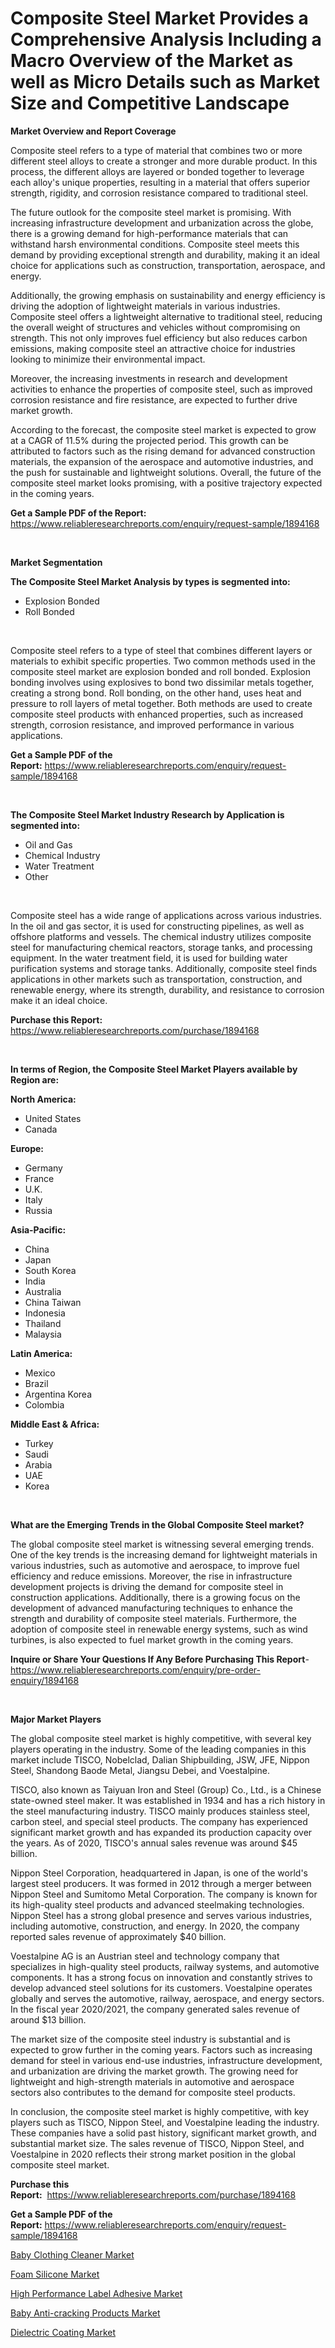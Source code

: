 <p><h1>Composite Steel Market Provides a Comprehensive Analysis Including a Macro Overview of the Market as well as Micro Details such as Market Size and Competitive Landscape</h1></p><p><strong>Market Overview and Report Coverage</strong></p>
<p><p>Composite steel refers to a type of material that combines two or more different steel alloys to create a stronger and more durable product. In this process, the different alloys are layered or bonded together to leverage each alloy's unique properties, resulting in a material that offers superior strength, rigidity, and corrosion resistance compared to traditional steel.</p><p>The future outlook for the composite steel market is promising. With increasing infrastructure development and urbanization across the globe, there is a growing demand for high-performance materials that can withstand harsh environmental conditions. Composite steel meets this demand by providing exceptional strength and durability, making it an ideal choice for applications such as construction, transportation, aerospace, and energy.</p><p>Additionally, the growing emphasis on sustainability and energy efficiency is driving the adoption of lightweight materials in various industries. Composite steel offers a lightweight alternative to traditional steel, reducing the overall weight of structures and vehicles without compromising on strength. This not only improves fuel efficiency but also reduces carbon emissions, making composite steel an attractive choice for industries looking to minimize their environmental impact.</p><p>Moreover, the increasing investments in research and development activities to enhance the properties of composite steel, such as improved corrosion resistance and fire resistance, are expected to further drive market growth.</p><p>According to the forecast, the composite steel market is expected to grow at a CAGR of 11.5% during the projected period. This growth can be attributed to factors such as the rising demand for advanced construction materials, the expansion of the aerospace and automotive industries, and the push for sustainable and lightweight solutions. Overall, the future of the composite steel market looks promising, with a positive trajectory expected in the coming years.</p></p>
<p><strong>Get a Sample PDF of the Report:</strong> <a href="https://www.reliableresearchreports.com/enquiry/request-sample/1894168">https://www.reliableresearchreports.com/enquiry/request-sample/1894168</a></p>
<p>&nbsp;</p>
<p><strong>Market Segmentation</strong></p>
<p><strong>The Composite Steel Market Analysis by types is segmented into:</strong></p>
<p><ul><li>Explosion Bonded</li><li>Roll Bonded</li></ul></p>
<p>&nbsp;</p>
<p><p>Composite steel refers to a type of steel that combines different layers or materials to exhibit specific properties. Two common methods used in the composite steel market are explosion bonded and roll bonded. Explosion bonding involves using explosives to bond two dissimilar metals together, creating a strong bond. Roll bonding, on the other hand, uses heat and pressure to roll layers of metal together. Both methods are used to create composite steel products with enhanced properties, such as increased strength, corrosion resistance, and improved performance in various applications.</p></p>
<p><strong>Get a Sample PDF of the Report:</strong>&nbsp;<a href="https://www.reliableresearchreports.com/enquiry/request-sample/1894168">https://www.reliableresearchreports.com/enquiry/request-sample/1894168</a></p>
<p>&nbsp;</p>
<p><strong>The Composite Steel Market Industry Research by Application is segmented into:</strong></p>
<p><ul><li>Oil and Gas</li><li>Chemical Industry</li><li>Water Treatment</li><li>Other</li></ul></p>
<p>&nbsp;</p>
<p><p>Composite steel has a wide range of applications across various industries. In the oil and gas sector, it is used for constructing pipelines, as well as offshore platforms and vessels. The chemical industry utilizes composite steel for manufacturing chemical reactors, storage tanks, and processing equipment. In the water treatment field, it is used for building water purification systems and storage tanks. Additionally, composite steel finds applications in other markets such as transportation, construction, and renewable energy, where its strength, durability, and resistance to corrosion make it an ideal choice.</p></p>
<p><strong>Purchase this Report:</strong>&nbsp; <a href="https://www.reliableresearchreports.com/purchase/1894168">https://www.reliableresearchreports.com/purchase/1894168</a></p>
<p>&nbsp;</p>
<p><strong>In terms of Region, the Composite Steel Market Players available by Region are:</strong></p>
<p>
    <p> <strong> North America: </strong>
        <ul>
            <li>United States</li>
            <li>Canada</li>
        </ul>
        </p> 
    <p> <strong> Europe: </strong>
        <ul>
            <li>Germany</li>
            <li>France</li>
            <li>U.K.</li>
            <li>Italy</li>
            <li>Russia</li>
        </ul>
        </p> 
    <p> <strong> Asia-Pacific: </strong>
        <ul>
            <li>China</li>
            <li>Japan</li>
            <li>South Korea</li>
            <li>India</li>
            <li>Australia</li>
            <li>China Taiwan</li>
            <li>Indonesia</li>
            <li>Thailand</li>
            <li>Malaysia</li>
        </ul>
        </p> 
    <p> <strong> Latin America: </strong>
        <ul>
            <li>Mexico</li>
            <li>Brazil</li>
            <li>Argentina Korea</li>
            <li>Colombia</li>
        </ul>
        </p> 
    <p> <strong> Middle East & Africa: </strong>
        <ul>
            <li>Turkey</li>
            <li>Saudi</li>
            <li>Arabia</li>
            <li>UAE</li>
            <li>Korea</li>
        </ul>
    </p>
    </p>
<p>&nbsp;</p>
<p><strong>What are the Emerging Trends in the Global Composite Steel market?</strong></p>
<p><p>The global composite steel market is witnessing several emerging trends. One of the key trends is the increasing demand for lightweight materials in various industries, such as automotive and aerospace, to improve fuel efficiency and reduce emissions. Moreover, the rise in infrastructure development projects is driving the demand for composite steel in construction applications. Additionally, there is a growing focus on the development of advanced manufacturing techniques to enhance the strength and durability of composite steel materials. Furthermore, the adoption of composite steel in renewable energy systems, such as wind turbines, is also expected to fuel market growth in the coming years.</p></p>
<p><strong>Inquire or Share Your Questions If Any Before Purchasing This Report</strong>- <a href="https://www.reliableresearchreports.com/enquiry/pre-order-enquiry/1894168">https://www.reliableresearchreports.com/enquiry/pre-order-enquiry/1894168</a></p>
<p>&nbsp;</p>
<p><strong>Major Market Players</strong></p>
<p><p>The global composite steel market is highly competitive, with several key players operating in the industry. Some of the leading companies in this market include TISCO, Nobelclad, Dalian Shipbuilding, JSW, JFE, Nippon Steel, Shandong Baode Metal, Jiangsu Debei, and Voestalpine.</p><p>TISCO, also known as Taiyuan Iron and Steel (Group) Co., Ltd., is a Chinese state-owned steel maker. It was established in 1934 and has a rich history in the steel manufacturing industry. TISCO mainly produces stainless steel, carbon steel, and special steel products. The company has experienced significant market growth and has expanded its production capacity over the years. As of 2020, TISCO's annual sales revenue was around $45 billion.</p><p>Nippon Steel Corporation, headquartered in Japan, is one of the world's largest steel producers. It was formed in 2012 through a merger between Nippon Steel and Sumitomo Metal Corporation. The company is known for its high-quality steel products and advanced steelmaking technologies. Nippon Steel has a strong global presence and serves various industries, including automotive, construction, and energy. In 2020, the company reported sales revenue of approximately $40 billion.</p><p>Voestalpine AG is an Austrian steel and technology company that specializes in high-quality steel products, railway systems, and automotive components. It has a strong focus on innovation and constantly strives to develop advanced steel solutions for its customers. Voestalpine operates globally and serves the automotive, railway, aerospace, and energy sectors. In the fiscal year 2020/2021, the company generated sales revenue of around $13 billion.</p><p>The market size of the composite steel industry is substantial and is expected to grow further in the coming years. Factors such as increasing demand for steel in various end-use industries, infrastructure development, and urbanization are driving the market growth. The growing need for lightweight and high-strength materials in automotive and aerospace sectors also contributes to the demand for composite steel products.</p><p>In conclusion, the composite steel market is highly competitive, with key players such as TISCO, Nippon Steel, and Voestalpine leading the industry. These companies have a solid past history, significant market growth, and substantial market size. The sales revenue of TISCO, Nippon Steel, and Voestalpine in 2020 reflects their strong market position in the global composite steel market.</p></p>
<p><strong>Purchase this Report:</strong>&nbsp;&nbsp;<a href="https://www.reliableresearchreports.com/purchase/1894168">https://www.reliableresearchreports.com/purchase/1894168</a></p>
<p></p>
<p><strong>Get a Sample PDF of the Report:</strong>&nbsp;<a href="https://www.reliableresearchreports.com/enquiry/request-sample/1894168">https://www.reliableresearchreports.com/enquiry/request-sample/1894168</a></p>
<p><p><a href="https://issuu.com/reportprime-2/docs/baby-clothing-cleaner-market-size-2030.pptx">Baby Clothing Cleaner Market</a></p><p><a href="https://github.com/BryceTownsendr/Market-Research-Report-List-2/blob/main/foam-silicone-market.md">Foam Silicone Market</a></p><p><a href="https://issuu.com/reportprime-2/docs/high-performance-label-adhesive-market-size-2030.p">High Performance Label Adhesive Market</a></p><p><a href="https://issuu.com/reportprime-2/docs/baby-anti-cracking-products-market-size-2030.pptx">Baby Anti-cracking Products Market</a></p><p><a href="https://github.com/ChiragRp1/Market-Research-Report-List-2/blob/main/dielectric-coating-market.md">Dielectric Coating Market</a></p></p>